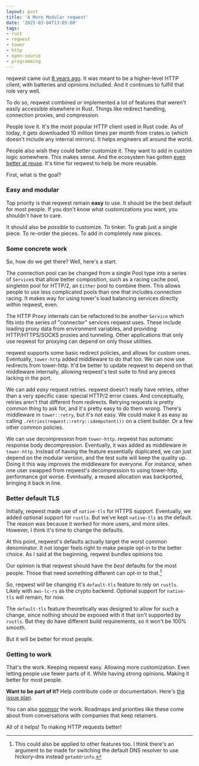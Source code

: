 ```yaml
---
layout: post
title: 'A More Modular reqwest'
date: '2025-03-04T13:05:00'
tags:
- rust
- reqwest
- tower
- http
- open-source
- programming
---
```

reqwest came out [8 years ago](https://seanmonstar.com/blog/introducing-reqwest/). It was meant to be a higher-level HTTP client, with batteries and opinions included. And it continues to fulfill that role very well.

To do so, reqwest combined or implemented a lot of features that weren't easily accessible elsewhere in Rust. Things like redirect handling, connection proxies, and compression.

People love it. It's the most popular HTTP client used in Rust code. As of today, it gets downloaded 10 million times per month from crates.io (which doesn't include any internal mirrors). It helps engineers all around the world.

People also wish they could better customize it. They want to add in custom logic somewhere. This makes sense. And the ecosystem has gotten [even better at reuse][tower-http]. It's time for reqwest to help be more reusable.

First, what is the goal?

### Easy and modular

Top priority is that reqwest remain **easy** to use. It should be the best default for most people. If you don't know what customizations you want, you shouldn't have to care.

It should also be _possible_ to customize. To tinker. To grab just a single piece. To re-order the pieces. To add in completely new pieces.

### Some concrete work

So, how do we get there? Well, here's a start.

The connection pool can be changed from a single Pool type into a series of `Service`s that allow better composition, such as a racing cache pool, singleton pool for HTTP/2, an `Either` pool to combine them. This allows people to use less complicated pools than one that includes connection racing. It makes way for using tower's load balancing services directly within reqwest, even.

The HTTP Proxy internals can be refactored to be another `Service` which fits into the series of "connector" services reqwest uses. These include loading proxy data from environment variables, and providing HTTP/HTTPS/SOCKS proxies and tunneling. Other applications that only use reqwest for proxying can depend on only those utilities.

reqwest supports some basic redirect policies, and allows for custom ones. Eventually, `tower-http` added middleware to do that too. We can now use redirects from tower-http. It'd be better to update reqwest to depend on that middleware internally, allowing reqwest's test suite to find any pieces lacking in the port.

We can add _easy_ request retries. reqwest doesn't really have retries, other than a very specific case: special HTTP/2 error cases. And conceptually, retries aren't that different from redirects. Retrying requests is pretty common thing to ask for, and it's pretty easy to do them wrong. There's middleware in `tower::retry`, but it's not easy. We could make it as easy as calling `.retries(reqwest::retry::idempotent())` on a client builder. Or a few other common policies.

We can use decompression from `tower-http`. reqwest has automatic response body decompression. Eventually, it was added as middleware in `tower-http`. Instead of having the feature essentially duplicated, we can just depend on the modular version, and the test suite will keep the quality up. Doing it this way improves the middleware for everyone. For instance, when one user swapped from reqwest's decompression to using tower-http, performance got worse. Eventually, a reused allocation was backported, bringing it back in line.

### Better default TLS

Initially, reqwest made use of `native-tls` for HTTPS support. Eventually, we added optional support for `rustls`. But we've kept `native-tls` as the default. The reason was because it worked for more users, and more sites. However, I think it's time to change the defaults.

At this point, reqwest's defaults actually target the worst common denominator. It not longer feels right to make people opt-in to the better choice. As I said at the beginning, reqwest bundles opinions too.

Our opinion is that reqwest should have the _best_ defaults for the most people. Those that need something different can opt-in to that.[^defaults]

So, reqwest will be changing it's `default-tls` feature to rely on `rustls`. Likely with `aws-lc-rs` as the crypto backend. Optional support for `native-tls` will remain, for now.

The `default-tls` feature theoretically was designed to allow for such a change, since nothing should be exposed with it that isn't supported by `rustls`. But they do have different build requirements, so it won't be 100% smooth.

But it will be better for most people.

### Getting to work

That's the work. Keeping reqwest easy. Allowing more customization. Even letting people use fewer parts of it. While having strong opinions. Making it better for most people.

**Want to be part of it?** Help contribute code or documentation. Here's [the issue plan](https://github.com/users/seanmonstar/projects/3).

You can also [sponsor][] the work. Roadmaps and priorities like these come about from conversations with companies that keep retainers.

All of it helps! To making HTTP requests better!

[^defaults]: This could also be applied to other features too. I think there's an argument to be made for switching the default DNS resolver to use hickory-dns instead `getaddrinfo`.

[tower-http]: https://tokio.rs/blog/2021-05-announcing-tower-http
[sponsor]: https://seanmonstar.com/sponsor
